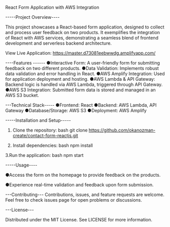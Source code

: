 React Form Application with AWS Integration

-----Project Overview----

This project showcases a React-based form application, designed to collect and process user feedback on two products. It exemplifies the integration of React with AWS services, demonstrating a seamless blend of frontend development and serverless backend architecture.

View Live Application: https://master.d73081eebwwdg.amplifyapp.com/

----Features ------
●Interactive Form: A user-friendly form for submitting feedback on two different products.
●Data Validation: Implements robust data validation and error handling in React.
●AWS Amplify Integration: Used for application deployment and hosting.
●AWS Lambda & API Gateway: Backend logic is handled via AWS Lambda, triggered through API Gateway.
●AWS S3 Integration: Submitted form data is stored and managed in an AWS S3 bucket.

---Technical Stack-----
●Frontend: React
●Backend: AWS Lambda, API Gateway
●Database/Storage: AWS S3
●Deployment: AWS Amplify

-----Installation and Setup-----

1. Clone the repository:
   bash
   git clone https://github.com/okanozman-create/contact-form-reactjs.git

2. Install dependencies:
   bash
   npm install

3.Run the application:
bash
npm start

-----Usage----

●Access the form on the homepage to provide feedback on the products.

●Experience real-time validation and feedback upon form submission.

---Contributing---
Contributions, issues, and feature requests are welcome. Feel free to check issues page for open problems or discussions.

---License---

Distributed under the MIT License. See LICENSE for more information.
